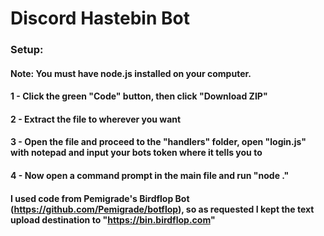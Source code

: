 # Discord Hastebin Bot

### Setup:

#### Note: You must have node.js installed on your computer.

#### 1 - Click the green "Code" button, then click "Download ZIP"

#### 2 - Extract the file to wherever you want

#### 3 - Open the file and proceed to the "handlers" folder, open "login.js" with notepad and input your bots token where it tells you to

#### 4 - Now open a command prompt in the main file and run "node ."

#### I used code from Pemigrade's Birdflop Bot (https://github.com/Pemigrade/botflop), so as requested I kept the text upload destination to "https://bin.birdflop.com"